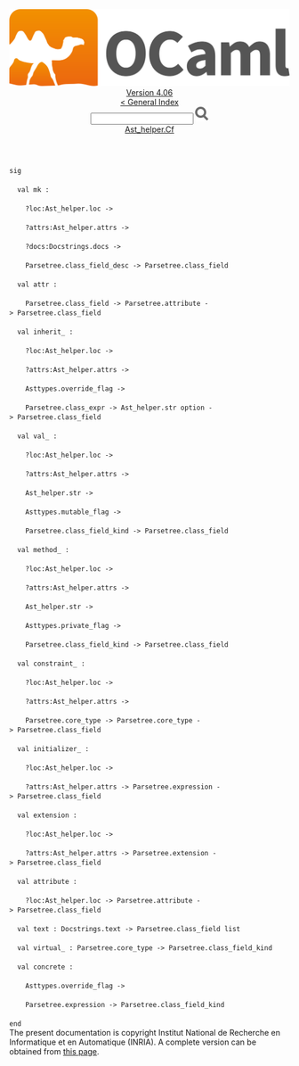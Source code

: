 <!-- ((! set title API !)) ((! set documentation !)) ((! set api !)) ((! set nobreadcrumb !)) -->
<div class="api"><header><nav class="toc brand"><a class="brand" href="https://ocaml.org/"><img src="colour-logo-gray.svg" class="svg" alt="OCaml"></a></nav><nav class="toc"><div class="toc_version"><a href="/docs" id="version-select">Version 4.06</a></div><a href="index.html">&lt; General Index</a><div class="api_search"><input type="text" name="apisearch" id="api_search" oninput="mySearch(false);" onkeypress="this.oninput();" onclick="this.oninput();" onpaste="this.oninput();">
<img src="search_icon.svg" alt="Search" class="svg" onclick="mySearch(false)"></div>
<div id="search_results"></div><div class="toc_title"><a href="Ast_helper.Cf.html">Ast_helper.Cf</a></div><ul></ul></nav></header>
<code class="code"><span class="keyword">sig</span><br>
&nbsp;&nbsp;<span class="keyword">val</span>&nbsp;mk&nbsp;:<br>
&nbsp;&nbsp;&nbsp;&nbsp;?loc:<span class="constructor">Ast_helper</span>.loc&nbsp;<span class="keywordsign">-&gt;</span><br>
&nbsp;&nbsp;&nbsp;&nbsp;?attrs:<span class="constructor">Ast_helper</span>.attrs&nbsp;<span class="keywordsign">-&gt;</span><br>
&nbsp;&nbsp;&nbsp;&nbsp;?docs:<span class="constructor">Docstrings</span>.docs&nbsp;<span class="keywordsign">-&gt;</span><br>
&nbsp;&nbsp;&nbsp;&nbsp;<span class="constructor">Parsetree</span>.class_field_desc&nbsp;<span class="keywordsign">-&gt;</span>&nbsp;<span class="constructor">Parsetree</span>.class_field<br>
&nbsp;&nbsp;<span class="keyword">val</span>&nbsp;attr&nbsp;:<br>
&nbsp;&nbsp;&nbsp;&nbsp;<span class="constructor">Parsetree</span>.class_field&nbsp;<span class="keywordsign">-&gt;</span>&nbsp;<span class="constructor">Parsetree</span>.attribute&nbsp;<span class="keywordsign">-&gt;</span>&nbsp;<span class="constructor">Parsetree</span>.class_field<br>
&nbsp;&nbsp;<span class="keyword">val</span>&nbsp;inherit_&nbsp;:<br>
&nbsp;&nbsp;&nbsp;&nbsp;?loc:<span class="constructor">Ast_helper</span>.loc&nbsp;<span class="keywordsign">-&gt;</span><br>
&nbsp;&nbsp;&nbsp;&nbsp;?attrs:<span class="constructor">Ast_helper</span>.attrs&nbsp;<span class="keywordsign">-&gt;</span><br>
&nbsp;&nbsp;&nbsp;&nbsp;<span class="constructor">Asttypes</span>.override_flag&nbsp;<span class="keywordsign">-&gt;</span><br>
&nbsp;&nbsp;&nbsp;&nbsp;<span class="constructor">Parsetree</span>.class_expr&nbsp;<span class="keywordsign">-&gt;</span>&nbsp;<span class="constructor">Ast_helper</span>.str&nbsp;option&nbsp;<span class="keywordsign">-&gt;</span>&nbsp;<span class="constructor">Parsetree</span>.class_field<br>
&nbsp;&nbsp;<span class="keyword">val</span>&nbsp;val_&nbsp;:<br>
&nbsp;&nbsp;&nbsp;&nbsp;?loc:<span class="constructor">Ast_helper</span>.loc&nbsp;<span class="keywordsign">-&gt;</span><br>
&nbsp;&nbsp;&nbsp;&nbsp;?attrs:<span class="constructor">Ast_helper</span>.attrs&nbsp;<span class="keywordsign">-&gt;</span><br>
&nbsp;&nbsp;&nbsp;&nbsp;<span class="constructor">Ast_helper</span>.str&nbsp;<span class="keywordsign">-&gt;</span><br>
&nbsp;&nbsp;&nbsp;&nbsp;<span class="constructor">Asttypes</span>.mutable_flag&nbsp;<span class="keywordsign">-&gt;</span><br>
&nbsp;&nbsp;&nbsp;&nbsp;<span class="constructor">Parsetree</span>.class_field_kind&nbsp;<span class="keywordsign">-&gt;</span>&nbsp;<span class="constructor">Parsetree</span>.class_field<br>
&nbsp;&nbsp;<span class="keyword">val</span>&nbsp;method_&nbsp;:<br>
&nbsp;&nbsp;&nbsp;&nbsp;?loc:<span class="constructor">Ast_helper</span>.loc&nbsp;<span class="keywordsign">-&gt;</span><br>
&nbsp;&nbsp;&nbsp;&nbsp;?attrs:<span class="constructor">Ast_helper</span>.attrs&nbsp;<span class="keywordsign">-&gt;</span><br>
&nbsp;&nbsp;&nbsp;&nbsp;<span class="constructor">Ast_helper</span>.str&nbsp;<span class="keywordsign">-&gt;</span><br>
&nbsp;&nbsp;&nbsp;&nbsp;<span class="constructor">Asttypes</span>.private_flag&nbsp;<span class="keywordsign">-&gt;</span><br>
&nbsp;&nbsp;&nbsp;&nbsp;<span class="constructor">Parsetree</span>.class_field_kind&nbsp;<span class="keywordsign">-&gt;</span>&nbsp;<span class="constructor">Parsetree</span>.class_field<br>
&nbsp;&nbsp;<span class="keyword">val</span>&nbsp;constraint_&nbsp;:<br>
&nbsp;&nbsp;&nbsp;&nbsp;?loc:<span class="constructor">Ast_helper</span>.loc&nbsp;<span class="keywordsign">-&gt;</span><br>
&nbsp;&nbsp;&nbsp;&nbsp;?attrs:<span class="constructor">Ast_helper</span>.attrs&nbsp;<span class="keywordsign">-&gt;</span><br>
&nbsp;&nbsp;&nbsp;&nbsp;<span class="constructor">Parsetree</span>.core_type&nbsp;<span class="keywordsign">-&gt;</span>&nbsp;<span class="constructor">Parsetree</span>.core_type&nbsp;<span class="keywordsign">-&gt;</span>&nbsp;<span class="constructor">Parsetree</span>.class_field<br>
&nbsp;&nbsp;<span class="keyword">val</span>&nbsp;initializer_&nbsp;:<br>
&nbsp;&nbsp;&nbsp;&nbsp;?loc:<span class="constructor">Ast_helper</span>.loc&nbsp;<span class="keywordsign">-&gt;</span><br>
&nbsp;&nbsp;&nbsp;&nbsp;?attrs:<span class="constructor">Ast_helper</span>.attrs&nbsp;<span class="keywordsign">-&gt;</span>&nbsp;<span class="constructor">Parsetree</span>.expression&nbsp;<span class="keywordsign">-&gt;</span>&nbsp;<span class="constructor">Parsetree</span>.class_field<br>
&nbsp;&nbsp;<span class="keyword">val</span>&nbsp;extension&nbsp;:<br>
&nbsp;&nbsp;&nbsp;&nbsp;?loc:<span class="constructor">Ast_helper</span>.loc&nbsp;<span class="keywordsign">-&gt;</span><br>
&nbsp;&nbsp;&nbsp;&nbsp;?attrs:<span class="constructor">Ast_helper</span>.attrs&nbsp;<span class="keywordsign">-&gt;</span>&nbsp;<span class="constructor">Parsetree</span>.extension&nbsp;<span class="keywordsign">-&gt;</span>&nbsp;<span class="constructor">Parsetree</span>.class_field<br>
&nbsp;&nbsp;<span class="keyword">val</span>&nbsp;attribute&nbsp;:<br>
&nbsp;&nbsp;&nbsp;&nbsp;?loc:<span class="constructor">Ast_helper</span>.loc&nbsp;<span class="keywordsign">-&gt;</span>&nbsp;<span class="constructor">Parsetree</span>.attribute&nbsp;<span class="keywordsign">-&gt;</span>&nbsp;<span class="constructor">Parsetree</span>.class_field<br>
&nbsp;&nbsp;<span class="keyword">val</span>&nbsp;text&nbsp;:&nbsp;<span class="constructor">Docstrings</span>.text&nbsp;<span class="keywordsign">-&gt;</span>&nbsp;<span class="constructor">Parsetree</span>.class_field&nbsp;list<br>
&nbsp;&nbsp;<span class="keyword">val</span>&nbsp;virtual_&nbsp;:&nbsp;<span class="constructor">Parsetree</span>.core_type&nbsp;<span class="keywordsign">-&gt;</span>&nbsp;<span class="constructor">Parsetree</span>.class_field_kind<br>
&nbsp;&nbsp;<span class="keyword">val</span>&nbsp;concrete&nbsp;:<br>
&nbsp;&nbsp;&nbsp;&nbsp;<span class="constructor">Asttypes</span>.override_flag&nbsp;<span class="keywordsign">-&gt;</span><br>
&nbsp;&nbsp;&nbsp;&nbsp;<span class="constructor">Parsetree</span>.expression&nbsp;<span class="keywordsign">-&gt;</span>&nbsp;<span class="constructor">Parsetree</span>.class_field_kind<br>
<span class="keyword">end</span></code><div class="copyright">The present documentation is copyright Institut National de Recherche en Informatique et en Automatique (INRIA). A complete version can be obtained from <a href="http://caml.inria.fr/pub/docs/manual-ocaml/">this page</a>.</div></div>